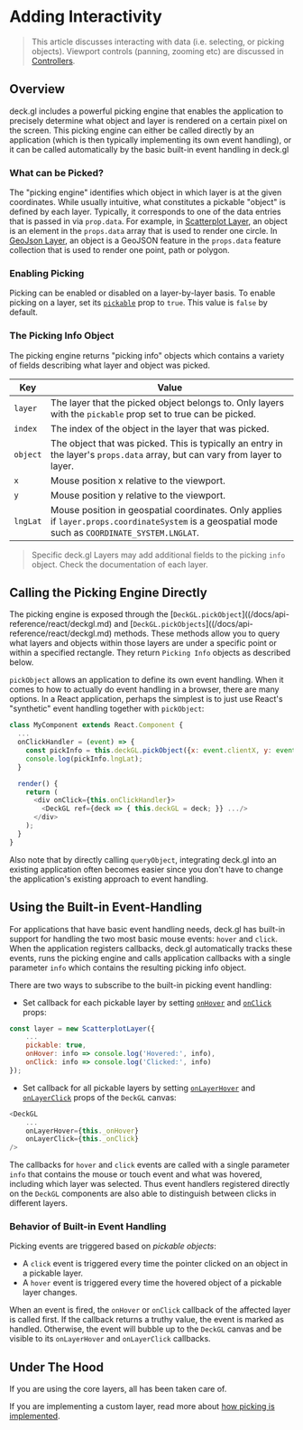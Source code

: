 # Adding Interactivity

> This article discusses interacting with data (i.e. selecting, or picking objects). Viewport controls (panning, zooming etc) are discussed in [Controllers](/docs/api-reference/map-controller.md).

## Overview

deck.gl includes a powerful picking engine that enables the application to precisely determine what object and layer is rendered on a certain pixel on the screen. This picking engine can either be called directly by an application (which is then typically implementing its own event handling), or it can be called automatically by the basic built-in event handling in deck.gl

### What can be Picked?

The "picking engine" identifies which object in which layer is at the given coordinates. While usually intuitive, what constitutes a pickable "object" is defined by each layer. Typically, it corresponds to one of the data entries that is passed in via `prop.data`. For example, in [Scatterplot Layer](/docs/layers/scatterplot-layer.md), an object is an element in the `props.data` array that is used to render one circle. In [GeoJson Layer](/docs/layers/geojson-layer.md), an object is a GeoJSON feature in the `props.data` feature collection that is used to render one point, path or polygon.

### Enabling Picking

Picking can be enabled or disabled on a layer-by-layer basis. To enable picking on a layer, set its [`pickable`](/docs/api-reference/layer.md#-pickable-boolean-optional-) prop to `true`. This value is `false` by default.

### The Picking Info Object

The picking engine returns "picking info" objects which contains a variety of fields describing what layer and object was picked.

| Key      | Value |
| ---      | --- |
| `layer`  | The layer that the picked object belongs to. Only layers with the `pickable` prop set to true can be picked. |
| `index`  | The index of the object in the layer that was picked. |
| `object` | The object that was picked. This is typically an entry in the layer's `props.data` array, but can vary from layer to layer. |
| `x`      | Mouse position x relative to the viewport. |
| `y`      | Mouse position y relative to the viewport. |
| `lngLat` | Mouse position in geospatial coordinates. Only applies if `layer.props.coordinateSystem` is a geospatial mode such as `COORDINATE_SYSTEM.LNGLAT`. |

> Specific deck.gl Layers may add additional fields to the picking `info` object. Check the documentation of each layer.

## Calling the Picking Engine Directly

The picking engine is exposed through the [`DeckGL.pickObject`]((/docs/api-reference/react/deckgl.md) and [`DeckGL.pickObjects`]((/docs/api-reference/react/deckgl.md) methods. These methods allow you to query what layers and objects within those layers are under a specific point or within a specified rectangle. They return `Picking Info` objects as described below.

`pickObject` allows an application to define its own event handling. When it comes to how to actually do event handling in a browser, there are many options. In a React application, perhaps the simplest is to just use React's "synthetic" event handling together with `pickObject`:

```js
class MyComponent extends React.Component {
  ...
  onClickHandler = (event) => {
    const pickInfo = this.deckGL.pickObject({x: event.clientX, y: event.clientY, ...});
    console.log(pickInfo.lngLat);
  }

  render() {
    return (
      <div onClick={this.onClickHandler}>
        <DeckGL ref={deck => { this.deckGL = deck; }} .../>
      </div>
    );
  }
}
```

Also note that by directly calling `queryObject`, integrating deck.gl into an existing application often becomes easier since you don't have to change the application's existing approach to event handling.

## Using the Built-in Event-Handling

For applications that have basic event handling needs, deck.gl has built-in support for handling the two most basic mouse events: `hover` and `click`. When the application registers callbacks, deck.gl automatically tracks these events, runs the picking engine and calls application callbacks with a single parameter `info` which contains the resulting picking info object.

There are two ways to subscribe to the built-in picking event handling:

* Set callback for each pickable layer by setting [`onHover`](/docs/api-reference/layer.md#-onhover-function-optional-) and [`onClick`](/docs/api-reference/layer.md#-onclick-function-optional-) props:

```js
const layer = new ScatterplotLayer({
    ...
    pickable: true,
    onHover: info => console.log('Hovered:', info),
    onClick: info => console.log('Clicked:', info)
});
```

* Set callback for all pickable layers by setting [`onLayerHover`](/docs/api-reference/react/deckgl.md#-onlayerhover-function-optional-) and [`onLayerClick`](/docs/api-reference/react/deckgl.md#-onlayerclick-function-optional-) props of the `DeckGL` canvas:

```js
<DeckGL
    ...
    onLayerHover={this._onHover}
    onLayerClick={this._onClick}
/>
```

The callbacks for `hover` and `click` events are called with a single parameter `info` that contains the mouse or touch event and what was hovered, including which layer was selected. Thus event handlers registered directly on the `DeckGL` components are also able to distinguish between clicks in different layers.

### Behavior of Built-in Event Handling

Picking events are triggered based on *pickable objects*:

* A `click` event is triggered every time the pointer clicked on an object in a pickable layer.
* A `hover` event is triggered every time the hovered object of a pickable layer changes.

When an event is fired, the `onHover` or `onClick` callback of the affected layer is called first. If the callback returns a truthy value, the event is marked as handled. Otherwise, the event will bubble up to the `DeckGL` canvas and be visible to its `onLayerHover` and `onLayerClick` callbacks.


## Under The Hood

If you are using the core layers, all has been taken care of.

If you are implementing a custom layer, read more about
[how picking is implemented](/docs/developer-guide/picking.md).
